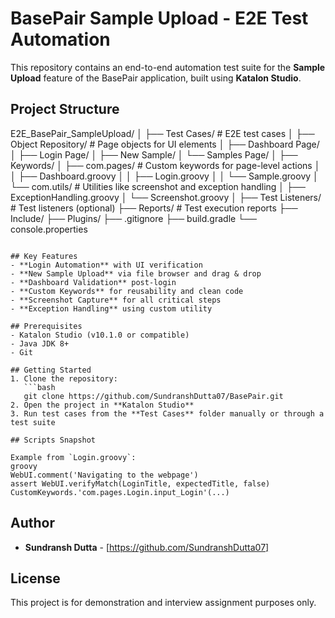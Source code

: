 # BasePair Sample Upload - E2E Test Automation
This repository contains an end-to-end automation test suite for the **Sample Upload** feature of the BasePair application, built using **Katalon Studio**.

## Project Structure

E2E_BasePair_SampleUpload/
│
├── Test Cases/                      # E2E test cases
│
├── Object Repository/              # Page objects for UI elements
│   ├── Dashboard Page/
│   ├── Login Page/
│   ├── New Sample/
│   └── Samples Page/
│
├── Keywords/
│   ├── com.pages/                  # Custom keywords for page-level actions
│   │   ├── Dashboard.groovy
│   │   ├── Login.groovy
│   │   └── Sample.groovy
│   └── com.utils/                  # Utilities like screenshot and exception handling
│       ├── ExceptionHandling.groovy
│       └── Screenshot.groovy
│
├── Test Listeners/                 # Test listeners (optional)
├── Reports/                        # Test execution reports
├── Include/
├── Plugins/
├── .gitignore
├── build.gradle
└── console.properties
```

## Key Features
- **Login Automation** with UI verification
- **New Sample Upload** via file browser and drag & drop
- **Dashboard Validation** post-login
- **Custom Keywords** for reusability and clean code
- **Screenshot Capture** for all critical steps
- **Exception Handling** using custom utility

## Prerequisites
- Katalon Studio (v10.1.0 or compatible)
- Java JDK 8+
- Git

## Getting Started
1. Clone the repository:
   ```bash
   git clone https://github.com/SundranshDutta07/BasePair.git
2. Open the project in **Katalon Studio**
3. Run test cases from the **Test Cases** folder manually or through a test suite

## Scripts Snapshot

Example from `Login.groovy`:
groovy
WebUI.comment('Navigating to the webpage')
assert WebUI.verifyMatch(LoginTitle, expectedTitle, false)
CustomKeywords.'com.pages.Login.input_Login'(...)
```

## Author
- **Sundransh Dutta** - [https://github.com/SundranshDutta07]

## License
This project is for demonstration and interview assignment purposes only.